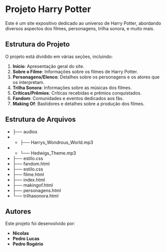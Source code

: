# Projeto Harry Potter

Este é um site expositivo dedicado ao universo de Harry Potter, abordando diversos aspectos dos filmes, personagens, trilha sonora, e muito mais.

## Estrutura do Projeto

O projeto está dividido em várias seções, incluindo:

1. **Início**: Apresentação geral do site.
2. **Sobre o Filme**: Informações sobre os filmes de Harry Potter.
3. **Personagens/Elenco**: Detalhes sobre os personagens e os atores que os interpretam.
4. **Trilha Sonora**: Informações sobre as músicas dos filmes.
5. **Críticas/Prêmios**: Críticas recebidas e prêmios conquistados.
6. **Fandom**: Comunidades e eventos dedicados aos fãs.
7. **Making Of**: Bastidores e detalhes sobre a produção dos filmes.

## Estrutura de Arquivos

- ├── audios                         
- - ├── Harrys_Wondrous_World.mp3             
- - └── Hedwigs_Theme.mp3           
- ├── estilo.css 
- ├── fandom.html 
- ├── estilo.css 
- ├── filme.html 
- ├── index.html 
- ├── makingof.html 
- ├── personagens.html
- └── trilhasonora.html

## Autores

Este projeto foi desenvolvido por:

- **Nicolas**
- **Pedro Lucas**
- **Pedro Rogério**

